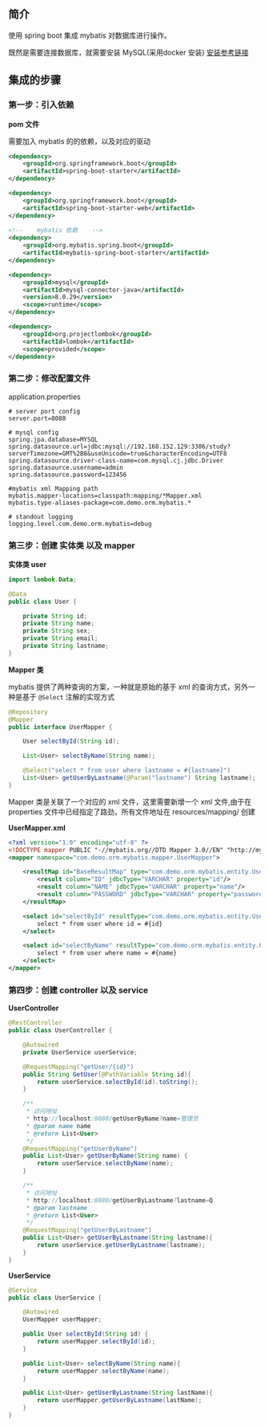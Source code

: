 
## 简介
使用 spring boot 集成 mybatis 对数据库进行操作。

既然是需要连接数据库，就需要安装 MySQL(采用docker 安装) [安装参考链接](https://blog.csdn.net/qq_18948359/article/details/125486934?spm=1001.2014.3001.5502)

## 集成的步骤

### 第一步：引入依赖

**pom 文件**

需要加入 mybatis 的的依赖，以及对应的驱动

```xml
<dependency>
    <groupId>org.springframework.boot</groupId>
    <artifactId>spring-boot-starter</artifactId>
</dependency>

<dependency>
    <groupId>org.springframework.boot</groupId>
    <artifactId>spring-boot-starter-web</artifactId>
</dependency>
        
<!--    mybatis 依赖    -->
<dependency>
    <groupId>org.mybatis.spring.boot</groupId>
    <artifactId>mybatis-spring-boot-starter</artifactId>
</dependency>

<dependency>
    <groupId>mysql</groupId>
    <artifactId>mysql-connector-java</artifactId>
    <version>8.0.29</version>
    <scope>runtime</scope>
</dependency>

<dependency>
    <groupId>org.projectlombok</groupId>
    <artifactId>lombok</artifactId>
    <scope>provided</scope>
</dependency>
```

### 第二步：修改配置文件

application.properties

```properties
# server port config
server.port=8080

# mysql config
spring.jpa.database=MYSQL
spring.datasource.url=jdbc:mysql://192.168.152.129:3306/study?serverTimezone=GMT%2B8&useUnicode=true&characterEncoding=UTF8
spring.datasource.driver-class-name=com.mysql.cj.jdbc.Driver
spring.datasource.username=admin
spring.datasource.password=123456

#mybatis xml Mapping path
mybatis.mapper-locations=classpath:mapping/*Mapper.xml
mybatis.type-aliases-package=com.demo.orm.mybatis.*

# standout logging
logging.level.com.demo.orm.mybatis=debug
```

### 第三步：创建 实体类 以及 mapper

**实体类 user**

```java
import lombok.Data;

@Data
public class User {

    private String id;
    private String name;
    private String sex;
    private String email;
    private String lastname;
}
```

**Mapper 类**

mybatis 提供了两种查询的方案，一种就是原始的基于 xml 的查询方式，另外一种是基于 `@Select` 注解的实现方式

```java
@Repository
@Mapper
public interface UserMapper {

    User selectById(String id);

    List<User> selectByName(String name);

    @Select("select * from user where lastname = #{lastname}")
    List<User> getUserByLastname(@Param("lastname") String lastname);
}
```

Mapper 类是关联了一个对应的 xml 文件，这里需要新增一个 xml 文件,由于在 properties 文件中已经指定了路劲，所有文件地址在 resources/mapping/ 创建

**UserMapper.xml**
```xml
<?xml version="1.0" encoding="utf-8" ?>
<!DOCTYPE mapper PUBLIC "-//mybatis.org//DTD Mapper 3.0//EN" "http://mybatis.org/dtd/mybatis-3-mapper.dtd">
<mapper namespace="com.demo.orm.mybatis.mapper.UserMapper">

    <resultMap id="BaseResultMap" type="com.demo.orm.mybatis.entity.User">
        <result column="ID" jdbcType="VARCHAR" property="id"/>
        <result column="NAME" jdbcType="VARCHAR" property="name"/>
        <result column="PASSWORD" jdbcType="VARCHAR" property="password"/>
    </resultMap>

    <select id="selectById" resultType="com.demo.orm.mybatis.entity.User">
        select * from user where id = #{id}
    </select>

    <select id="selectByName" resultType="com.demo.orm.mybatis.entity.User">
        select * from user where name = #{name}
    </select>
</mapper>
```

### 第四步：创建 controller 以及 service

**UserController**

```java
@RestController
public class UserController {

    @Autowired
    private UserService userService;

    @RequestMapping("getUser/{id}")
    public String GetUser(@PathVariable String id){
        return userService.selectById(id).toString();
    }

    /**
     * 访问地址
     * http://localhost:8080/getUserByName?name=管理员
     * @param name name
     * @return List<User>
     */
    @RequestMapping("getUserByName")
    public List<User> getUserByName(String name) {
        return userService.selectByName(name);
    }

    /**
     * 访问地址
     * http://localhost:8080/getUserByLastname?lastname=Q
     * @param lastname
     * @return List<User>
     */
    @RequestMapping("getUserByLastname")
    public List<User> getUserByLastname(String lastname){
        return userService.getUserByLastname(lastname);
    }
}
```

**UserService**
```java
@Service
public class UserService {

    @Autowired
    UserMapper userMapper;

    public User selectById(String id) {
        return userMapper.selectById(id);
    }

    public List<User> selectByName(String name){
        return userMapper.selectByName(name);
    }

    public List<User> getUserByLastname(String lastName){
        return userMapper.getUserByLastname(lastName);
    }
}
```
